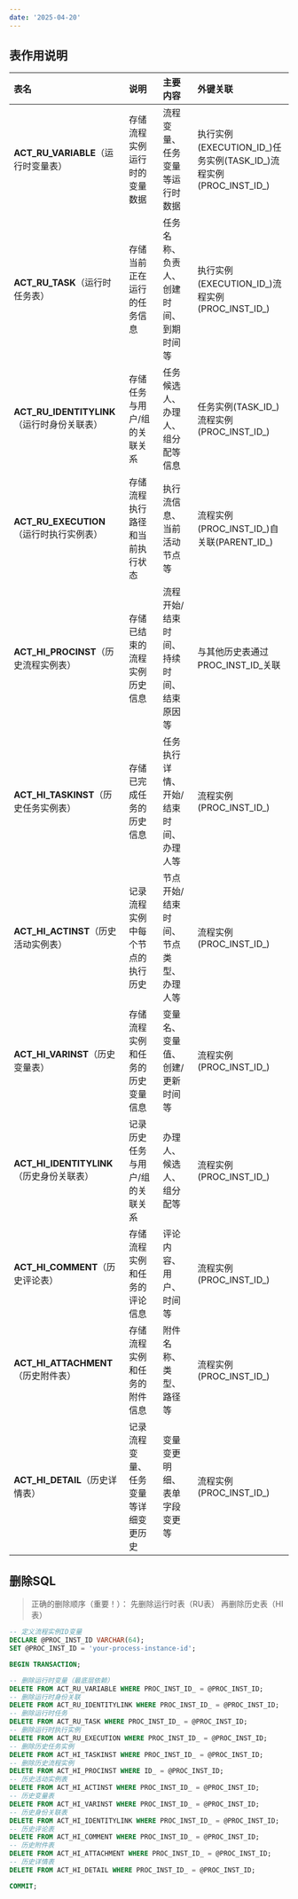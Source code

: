 ```yaml
--- 
date: '2025-04-20'
---
```



## 表作用说明

| 表名 | 说明 | 主要内容 | 外键关联 |
| :--- | :--- | :--- | :--- |
| **ACT_RU_VARIABLE**（运行时变量表） | 存储流程实例运行时的变量数据 | 流程变量、任务变量等运行时数据 | 执行实例(EXECUTION_ID_)任务实例(TASK_ID_)流程实例(PROC_INST_ID_) |
| **ACT_RU_TASK**（运行时任务表） | 存储当前正在运行的任务信息 | 任务名称、负责人、创建时间、到期时间等 | 执行实例(EXECUTION_ID_)流程实例(PROC_INST_ID_) |
| **ACT_RU_IDENTITYLINK**（运行时身份关联表） | 存储任务与用户/组的关联关系 | 任务候选人、办理人、组分配等信息 | 任务实例(TASK_ID_)流程实例(PROC_INST_ID_) |
| **ACT_RU_EXECUTION**（运行时执行实例表） | 存储流程执行路径和当前执行状态 | 执行流信息、当前活动节点等 | 流程实例(PROC_INST_ID_)自关联(PARENT_ID_) |
| **ACT_HI_PROCINST**（历史流程实例表） | 存储已结束的流程实例历史信息 | 流程开始/结束时间、持续时间、结束原因等 | 与其他历史表通过PROC_INST_ID_关联 |
| **ACT_HI_TASKINST**（历史任务实例表） | 存储已完成任务的历史信息 | 任务执行详情、开始/结束时间、办理人等 | 流程实例(PROC_INST_ID_) |
| **ACT_HI_ACTINST**（历史活动实例表） | 记录流程实例中每个节点的执行历史 | 节点开始/结束时间、节点类型、办理人等 | 流程实例(PROC_INST_ID_) |
| **ACT_HI_VARINST**（历史变量表） | 存储流程实例和任务的历史变量信息 | 变量名、变量值、创建/更新时间等 | 流程实例(PROC_INST_ID_) |
| **ACT_HI_IDENTITYLINK**（历史身份关联表） | 记录历史任务与用户/组的关联关系 | 办理人、候选人、组分配等 | 流程实例(PROC_INST_ID_) |
| **ACT_HI_COMMENT**（历史评论表） | 存储流程实例和任务的评论信息 | 评论内容、用户、时间等 | 流程实例(PROC_INST_ID_) |
| **ACT_HI_ATTACHMENT**（历史附件表） | 存储流程实例和任务的附件信息 | 附件名称、类型、路径等 | 流程实例(PROC_INST_ID_) |
| **ACT_HI_DETAIL**（历史详情表） | 记录流程变量、任务变量等详细变更历史 | 变量变更明细、表单字段变更等 | 流程实例(PROC_INST_ID_) |


## 删除SQL

> 正确的删除顺序（重要！）：
  先删除运行时表（RU表）
  再删除历史表（HI表）


```sql
-- 定义流程实例ID变量
DECLARE @PROC_INST_ID VARCHAR(64);
SET @PROC_INST_ID = 'your-process-instance-id';

BEGIN TRANSACTION;

-- 删除运行时变量（最底层依赖）
DELETE FROM ACT_RU_VARIABLE WHERE PROC_INST_ID_ = @PROC_INST_ID;
-- 删除运行时身份关联
DELETE FROM ACT_RU_IDENTITYLINK WHERE PROC_INST_ID_ = @PROC_INST_ID;
-- 删除运行时任务
DELETE FROM ACT_RU_TASK WHERE PROC_INST_ID_ = @PROC_INST_ID;
-- 删除运行时执行实例
DELETE FROM ACT_RU_EXECUTION WHERE PROC_INST_ID_ = @PROC_INST_ID;
-- 删除历史任务实例
DELETE FROM ACT_HI_TASKINST WHERE PROC_INST_ID_ = @PROC_INST_ID;
-- 删除历史流程实例
DELETE FROM ACT_HI_PROCINST WHERE ID_ = @PROC_INST_ID;
-- 历史活动实例表
DELETE FROM ACT_HI_ACTINST WHERE PROC_INST_ID_ = @PROC_INST_ID;
-- 历史变量表
DELETE FROM ACT_HI_VARINST WHERE PROC_INST_ID_ = @PROC_INST_ID;
-- 历史身份关联表
DELETE FROM ACT_HI_IDENTITYLINK WHERE PROC_INST_ID_ = @PROC_INST_ID;
-- 历史评论表
DELETE FROM ACT_HI_COMMENT WHERE PROC_INST_ID_ = @PROC_INST_ID;
-- 历史附件表
DELETE FROM ACT_HI_ATTACHMENT WHERE PROC_INST_ID_ = @PROC_INST_ID;
-- 历史详情表
DELETE FROM ACT_HI_DETAIL WHERE PROC_INST_ID_ = @PROC_INST_ID;

COMMIT;
```
